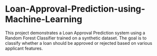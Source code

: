 # Loan-Approval-Prediction-using-Machine-Learning
This project demonstrates a Loan Approval Prediction system using a Random Forest Classifier trained on a synthetic dataset. The goal is to classify whether a loan should be approved or rejected based on various applicant features.
